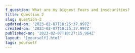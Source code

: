 ```yaml
---
f_question: What are my biggest fears and insecurities?
title: Question 2
slug: question-2
updated-on: '2023-02-07T10:25:37.997Z'
created-on: '2023-02-07T10:25:37.997Z'
published-on: '2023-02-07T10:27:15.964Z'
layout: '[yourself].html'
tags: yourself
---
```



